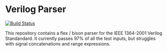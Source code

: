 
# Verilog Parser

[![Build Status](https://travis-ci.org/ben-marshall/verilog-parser.svg?branch=master)](https://travis-ci.org/ben-marshall/verilog-parser)

This repository contains a flex / bison parser for the IEEE 1364-2001 Verilog
Standandard. It currently passes 97% of all the test inputs, but struggles
with signal concatenations and range expressions.
